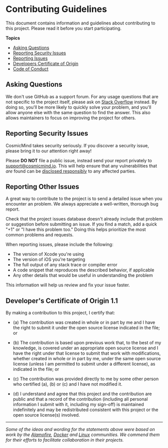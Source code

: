 # Contributing Guidelines

This document contains information and guidelines about contributing to this project.
Please read it before you start participating.

**Topics**

* [Asking Questions](#asking-questions)
* [Reporting Security Issues](#reporting-security-issues)
* [Reporting Issues](#reporting-other-issues)
* [Developers Certificate of Origin](#developers-certificate-of-origin)
* [Code of Conduct](#code-of-conduct)

## Asking Questions

We don't use GitHub as a support forum.
For any usage questions that are not specific to the project itself,
please ask on [Stack Overflow](http://stackoverflow.com/questions/tagged/cosmicmind) instead.
By doing so, you'll be more likely to quickly solve your problem,
and you'll allow anyone else with the same question to find the answer.
This also allows maintainers to focus on improving the project for others.

## Reporting Security Issues

CosmicMind takes security seriously.
If you discover a security issue, please bring it to our attention right away!

Please **DO NOT** file a public issue,
instead send your report privately to <support@cosmicmind.io>.
This will help ensure that any vulnerabilities that _are_ found
can be [disclosed responsibly](http://en.wikipedia.org/wiki/Responsible_disclosure)
to any affected parties.

## Reporting Other Issues

A great way to contribute to the project
is to send a detailed issue when you encounter an problem.
We always appreciate a well-written, thorough bug report.

Check that the project issues database
doesn't already include that problem or suggestion before submitting an issue.
If you find a match, add a quick "+1" or "I have this problem too."
Doing this helps prioritize the most common problems and requests.

When reporting issues, please include the following:

* The version of Xcode you're using
* The version of iOS you're targeting
* The full output of any stack trace or compiler error
* A code snippet that reproduces the described behavior, if applicable
* Any other details that would be useful in understanding the problem

This information will help us review and fix your issue faster.

## Developer's Certificate of Origin 1.1

By making a contribution to this project, I certify that:

- (a) The contribution was created in whole or in part by me and I
      have the right to submit it under the open source license
      indicated in the file; or

- (b) The contribution is based upon previous work that, to the best
      of my knowledge, is covered under an appropriate open source
      license and I have the right under that license to submit that
      work with modifications, whether created in whole or in part
      by me, under the same open source license (unless I am
      permitted to submit under a different license), as indicated
      in the file; or

- (c) The contribution was provided directly to me by some other
      person who certified (a), (b) or (c) and I have not modified
      it.

- (d) I understand and agree that this project and the contribution
      are public and that a record of the contribution (including all
      personal information I submit with it, including my sign-off) is
      maintained indefinitely and may be redistributed consistent with
      this project or the open source license(s) involved.

---

*Some of the ideas and wording for the statements above were based on work by the [Alamofire](https://github.com/Alamofire/Alamofire/blob/master/CONTRIBUTING.md), [Docker](https://github.com/docker/docker/blob/master/CONTRIBUTING.md) and [Linux](http://elinux.org/Developer_Certificate_Of_Origin) communities. We commend them for their efforts to facilitate collaboration in their projects.*
